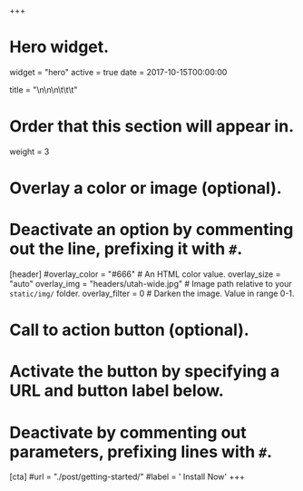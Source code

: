 +++
# Hero widget.
widget = "hero"
active = true
date = 2017-10-15T00:00:00

title = "\n\n\n\t\t\t"

# Order that this section will appear in.
weight = 3

# Overlay a color or image (optional).
#   Deactivate an option by commenting out the line, prefixing it with `#`.
[header]
  #overlay_color = "#666"  # An HTML color value.
  overlay_size = "auto"
  overlay_img = "headers/utah-wide.jpg"  # Image path relative to your `static/img/` folder.
  overlay_filter = 0  # Darken the image. Value in range 0-1.

# Call to action button (optional).
#   Activate the button by specifying a URL and button label below.
#   Deactivate by commenting out parameters, prefixing lines with `#`.
[cta]
  #url = "./post/getting-started/"
  #label = '<i class="fa fa-download"></i> Install Now'
+++

                                                                                              

